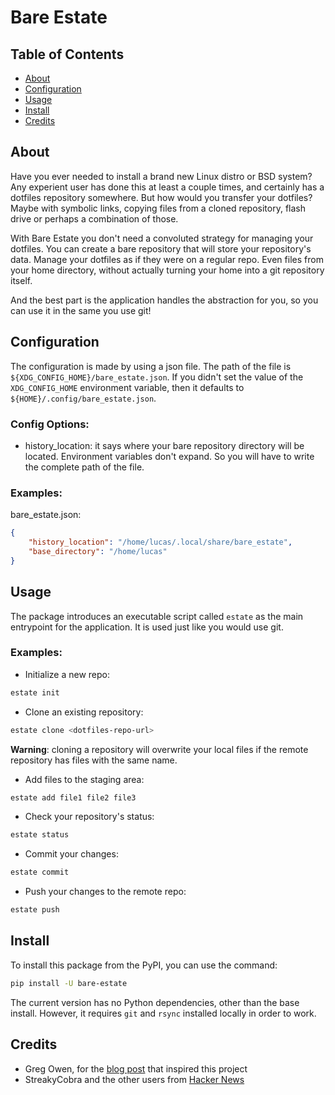 # Bare Estate

## Table of Contents

- [About](#about)
- [Configuration](#configuration)
- [Usage](#usage)
- [Install](#install)
- [Credits](#credits)

## About

Have you ever needed to install a brand new Linux distro or BSD system? Any
experient user has done this at least a couple times, and certainly has a
dotfiles repository somewhere. But how would you transfer your dotfiles? Maybe
with symbolic links, copying files from a cloned repository, flash drive or
perhaps a combination of those.

With Bare Estate you don't need a convoluted strategy for managing your
dotfiles. You can create a bare repository that will store your repository's
data. Manage your dotfiles as if they were on a regular repo. Even files from
your home directory, without actually turning your home into a git repository
itself.

And the best part is the application handles the abstraction for you,
so you can use it in the same you use git!

## Configuration

The configuration is made by using a json file. The path of the file is
`${XDG_CONFIG_HOME}/bare_estate.json`. If you didn't set the value of the
`XDG_CONFIG_HOME` environment variable, then it defaults to
`${HOME}/.config/bare_estate.json`.

### Config Options:

- history_location: it says where your bare repository directory will be
located. Environment variables don't expand. So you will have to write the
complete path of the file.

### Examples:

bare_estate.json:
```json
{
    "history_location": "/home/lucas/.local/share/bare_estate",
    "base_directory": "/home/lucas"
}
```

## Usage

The package introduces an executable script called `estate` as the main
entrypoint for the application. It is used just like you would use git.

### Examples:

- Initialize a new repo:
```sh
estate init
```

- Clone an existing repository:
```sh
estate clone <dotfiles-repo-url>
```
**Warning**: cloning a repository will overwrite your local files if the remote
repository has files with the same name.

- Add files to the staging area:
```sh
estate add file1 file2 file3
```

- Check your repository's status:
```sh
estate status
```

- Commit your changes:
```sh
estate commit
```

- Push your changes to the remote repo:
```sh
estate push
```

## Install

To install this package from the PyPI, you can use the command:

```sh
pip install -U bare-estate
```

The current version has no Python dependencies, other than the base install.
However, it requires `git` and `rsync` installed locally in order to work.

## Credits

- Greg Owen, for the [blog post](https://stegosaurusdormant.com/bare-git-repo/)
that inspired this project
- StreakyCobra and the other users from
[Hacker News](https://news.ycombinator.com/item?id=11070797)
